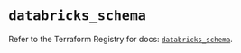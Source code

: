 # `databricks_schema`

Refer to the Terraform Registry for docs: [`databricks_schema`](https://registry.terraform.io/providers/databricks/databricks/1.80.0/docs/resources/schema).
